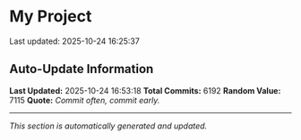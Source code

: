 # My Project


Last updated: 2025-10-24 16:25:37























































































































































































































































































































































































































































































































































































































































































































































































































































































































































































































































































































































































































































































































































































































































































































































































































































































































































































































































































































































































































































































































































































































































































































































































































































































































































































































































































































































































































































































































































































































































































































































































































































































































































































































































































































































































































































































































































































































































































































































































































































































































































































































































































































































































































































































































































































































































































































































































































































































































































































































































































































































































































































































































































































































































































































































































































































































































































































































































































































































































































































































































































































































































































































































































































































































































































































































































































































































































































































## Auto-Update Information

**Last Updated:** 2025-10-24 16:53:18
**Total Commits:** 6192
**Random Value:** 7115
**Quote:** _Commit often, commit early._

---
_This section is automatically generated and updated._